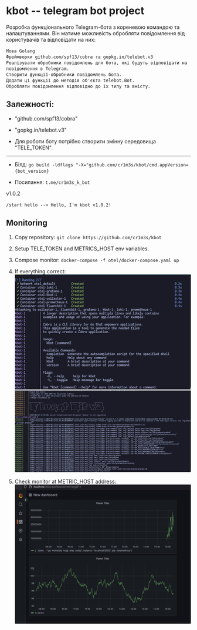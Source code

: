# kbot -- telegram bot project


Розробка функціонального Telegram-бота з кореневою командою та налаштуваннями. Він матиме можливість обробляти повідомлення від користувачів та відповідати на них:

    Мова Golang
    Фреймворки github.com/spf13/cobra та gopkg.in/telebot.v3
    Реалізувати обробники повідомлень для бота, які будуть відповідати на повідомлення в Telegram.
    Створити функції-обробники повідомлень бота.
    Додати ці функції до методів об'єкта telebot.Bot.
    Обробляти повідомлення відповідно до їх типу та вмісту.



## Залежності: 
* "github.com/spf13/cobra"
* "gopkg.in/telebot.v3"

* Для роботи боту потрібно створити змінну середовища "TELE_TOKEN".


--- 

* Білд: 
`go build -ldflags "-X="github.com/cr1m3s/kbot/cmd.appVersion={bot_version}`

* Посилання:  `t.me/cr1m3s_k_bot`

v1.0.2

```
/start hello --> Hello, I'm kbot v1.0.2!
```

## Monitoring

1. Copy repository:
`git clone https://github.com/cr1m3s/kbot`

2. Setup TELE_TOKEN and METRICS_HOST env variables.

3. Compose monitor:
`docker-compose -f otel/docker-compose.yaml up`

4. If everything correct:
![compose](./pic/compose.png)
![fluentbit](./pic/fluentbit.png)

5. Check monitor at METRIC_HOST address:
![mectrics](./pic/grafana.png)
